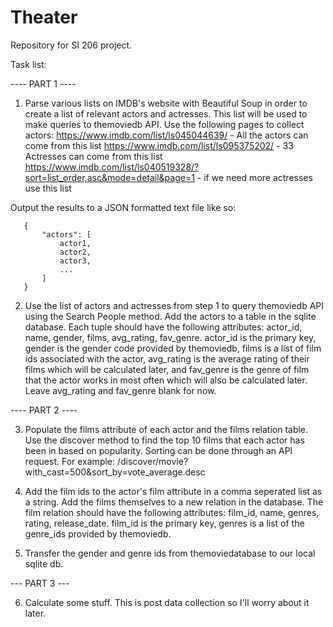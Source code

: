 # Theater
Repository for SI 206 project.

Task list:

 ---- PART 1 ----

1. Parse various lists on IMDB's website with Beautiful Soup in order to create a list of relevant actors and actresses. This list will be used to make queries to themoviedb API. Use the following pages to collect actors: 
https://www.imdb.com/list/ls045044639/ - All the actors can come from this list
https://www.imdb.com/list/ls095375202/ - 33 Actresses can come from this list 
https://www.imdb.com/list/ls040519328/?sort=list_order,asc&mode=detail&page=1 - if we need more actresses use this list

Output the results to a JSON formatted text file like so:

       {
           "actors": [
               actor1,
               actor2,
               actor3,
               ...
           ]
       }

2. Use the list of actors and actresses from step 1 to query themoviedb API using the Search People method. Add the actors to a table in the sqlite database. Each tuple should have the following attributes: actor_id, name, gender, films, avg_rating, fav_genre. actor_id is the primary key, gender is the gender code provided by themoviedb, films is a list of film ids associated with the actor, avg_rating is the average rating of their films which will be calculated later, and fav_genre is the genre of film that the actor works in most often which will also be calculated later. Leave avg_rating and fav_genre blank for now.

---- PART 2 ----

3. Populate the films attribute of each actor and the films relation table. Use the discover method to find the top 10 films that each actor has been in based on popularity. Sorting can be done through an API request. For example: 
    /discover/movie?with_cast=500&sort_by=vote_average.desc

4. Add the film ids to the actor's film attribute in a comma seperated list as a string. Add the films themselves to a new relation in the database. The film relation should have the following attributes: film_id, name, genres, rating, release_date. film_id is the primary key, genres is a list of the genre_ids provided by themoviedb. 

5. Transfer the gender and genre ids from themoviedatabase to our local sqlite db.

--- PART 3 --- 

6. Calculate some stuff. This is post data collection so I'll worry about it later.
